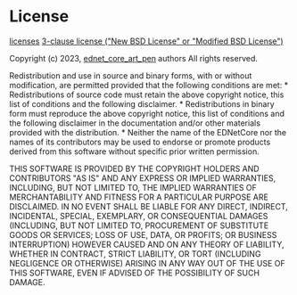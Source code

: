 # License

[licenses](http://opensource.org/licenses/)
[3-clause license ("New BSD License" or "Modified BSD License")](http://en.wikipedia.org/wiki/BSD_license)

Copyright (c) 2023, [ednet_core_art_pen](https://github.com/ednet-dev/ednet_core_art_pen) authors
All rights reserved.

Redistribution and use in source and binary forms, with or without modification, are permitted provided that the following conditions are met:
    * Redistributions of source code must retain the above copyright notice, this list of conditions and the following disclaimer.
    * Redistributions in binary form must reproduce the above copyright notice, this list of conditions and the following disclaimer in the documentation and/or other materials provided with the distribution.
    * Neither the name of the EDNetCore nor the names of its contributors may be used to endorse or promote products derived from this software without specific prior written permission.

THIS SOFTWARE IS PROVIDED BY THE COPYRIGHT HOLDERS AND CONTRIBUTORS "AS IS" AND ANY EXPRESS OR IMPLIED WARRANTIES, INCLUDING, BUT NOT LIMITED TO, THE IMPLIED WARRANTIES OF MERCHANTABILITY AND FITNESS FOR A PARTICULAR PURPOSE ARE DISCLAIMED. IN NO EVENT SHALL <COPYRIGHT HOLDER> BE LIABLE FOR ANY DIRECT, INDIRECT, INCIDENTAL, SPECIAL, EXEMPLARY, OR CONSEQUENTIAL DAMAGES (INCLUDING, BUT NOT LIMITED TO, PROCUREMENT OF SUBSTITUTE GOODS OR SERVICES; LOSS OF USE, DATA, OR PROFITS; OR BUSINESS INTERRUPTION) HOWEVER CAUSED AND ON ANY THEORY OF LIABILITY, WHETHER IN CONTRACT, STRICT LIABILITY, OR TORT (INCLUDING NEGLIGENCE OR OTHERWISE) ARISING IN ANY WAY OUT OF THE USE OF THIS SOFTWARE, EVEN IF ADVISED OF THE POSSIBILITY OF SUCH DAMAGE.